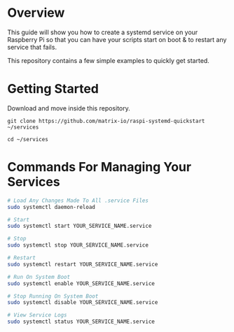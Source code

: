 # Overview
This guide will show you how to create a systemd service on your Raspberry Pi so that you can have your scripts start on boot & to restart any service that fails.

This repository contains a few simple examples to quickly get started.

# Getting Started
Download and move inside this repository.
```
git clone https://github.com/matrix-io/raspi-systemd-quickstart ~/services

cd ~/services
```

<!-- 

With our service and script defined, it's time to add it.
```bash
# Make the bash file executable
chmod +x ~/services/service.sh

# Give read permissions to your service
sudo chmod 644 ~/services/bashService.service

# Give systemd a symbolic link to your service
sudo ln -s ~/services/bashService.sh /etc/systemd/system/bashService.service
``` -->

# Commands For Managing Your Services
```bash
# Load Any Changes Made To All .service Files
sudo systemctl daemon-reload

# Start
sudo systemctl start YOUR_SERVICE_NAME.service

# Stop
sudo systemctl stop YOUR_SERVICE_NAME.service

# Restart
sudo systemctl restart YOUR_SERVICE_NAME.service

# Run On System Boot
sudo systemctl enable YOUR_SERVICE_NAME.service

# Stop Running On System Boot
sudo systemctl disable YOUR_SERVICE_NAME.service

# View Service Logs
sudo systemctl status YOUR_SERVICE_NAME.service
```
